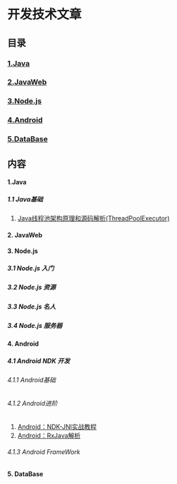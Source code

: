 # 开发技术文章
## 目录
### [1.Java](#user-content-1java-1)
### [2.JavaWeb](#user-content-2-javaweb)
### [3.Node.js](#user-content-3-nodejs)
### [4.Android](#user-content-4-android)
### [5.DataBase](#user-content-5-database)
## 内容
#### 1.Java
##### 1.1 Java基础

1. [Java线程池架构原理和源码解析(ThreadPoolExecutor)](http://blog.csdn.net/xieyuooo/article/details/8718741)

#### 2. JavaWeb
#### 3. Node.js
##### 3.1 Node.js 入门
##### 3.2 Node.js 资源
##### 3.3 Node.js 名人
##### 3.4 Node.js 服务器
#### 4. Android
##### 4.1 Android NDK 开发
###### 4.1.1 Android基础
###### 4.1.2 Android进阶

1. [Android：NDK-JNI实战教程](http://yanbober.github.io/2015/02/14/android_studio_jni_1/)
2. [Android：RxJava解析](http://gank.io/post/560e15be2dca930e00da1083#toc_9)

###### 4.1.3 Android FrameWork
#### 5. DataBase
